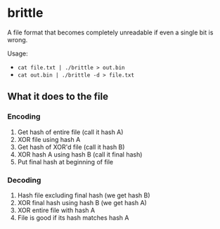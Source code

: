 # brittle

A file format that becomes completely unreadable if even a single bit is wrong.

Usage:

- `cat file.txt | ./brittle > out.bin`
- `cat out.bin | ./brittle -d > file.txt`

## What it does to the file

### Encoding

1. Get hash of entire file (call it hash A)
2. XOR file using hash A
3. Get hash of XOR'd file (call it hash B)
4. XOR hash A using hash B (call it final hash)
5. Put final hash at beginning of file

### Decoding

1. Hash file excluding final hash (we get hash B)
2. XOR final hash using hash B (we get hash A)
3. XOR entire file with hash A
4. File is good if its hash matches hash A
